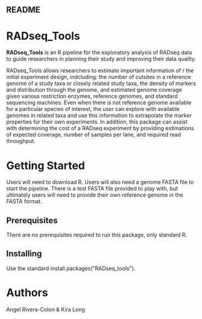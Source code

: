 ## README ##

# RADseq_Tools #

**RADseq_Tools** is an R pipeline for the exploratory analysis of RADseq data to guide researchers in planning their study and improving their data quality.

RADseq_Tools allows researchers to estimate important information of r the initial experiment design, indcluding: the number of cutsites in a reference genome of a study taxa or closely related study taxa, the density of markers and distribution through the genome, and estimated genome coverage given various restriction enzymes, reference genomes, and standard sequencing machines. Even when there is not reference genome available for a particular species of interest, the user can explore with available genomes in related taxa and use this information to extrapolate the marker properties for their own experiments. In addition, this package can assist with determining the cost of a RADseq experiment by providing estimations of expected coverage, number of samples per lane, and required read throughput. 

# Getting Started
Users will need to download R. Users will also need a genome FASTA file to start the pipeline. There is a test FASTA file provided to play with, but ultimately users will need to provide their own reference genome in the FASTA format. 

## Prerequisites
There are no prerequisites required to run this package, only standard R. 

## Installing
Use the standard install.packages("RADseq_tools").

# Authors
Angel Rivera-Colon & Kira Long

